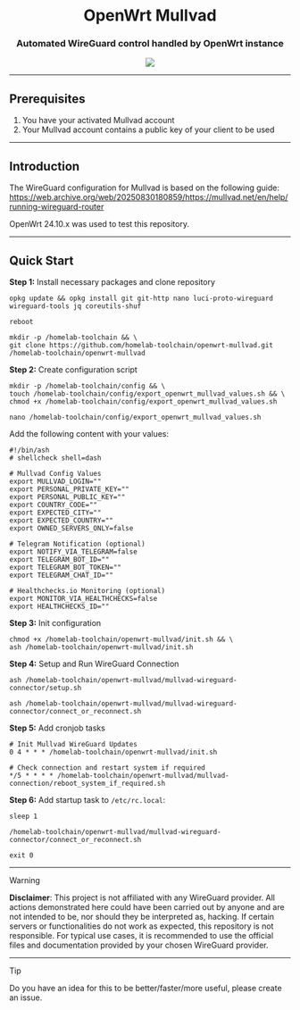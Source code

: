 <h1 align="center">OpenWrt Mullvad</h1>
<h3 align="center">Automated WireGuard control handled by OpenWrt instance</h3>
<p align="center">
<a href="#">
<img src="https://img.shields.io/github/last-commit/homelab-toolchain/openwrt-mullvad?style=for-the-badge"/>
</a>
</p>

---

## Prerequisites

1. You have your activated Mullvad account
2. Your Mullvad account contains a public key of your client to be used

---

## Introduction

The WireGuard configuration for Mullvad is based on the following guide: https://web.archive.org/web/20250830180859/https://mullvad.net/en/help/running-wireguard-router

OpenWrt 24.10.x was used to test this repository.

---

## Quick Start

**Step 1:** Install necessary packages and clone repository
```
opkg update && opkg install git git-http nano luci-proto-wireguard wireguard-tools jq coreutils-shuf
```
```
reboot
```
```
mkdir -p /homelab-toolchain && \
git clone https://github.com/homelab-toolchain/openwrt-mullvad.git /homelab-toolchain/openwrt-mullvad
```

**Step 2:** Create configuration script 
```
mkdir -p /homelab-toolchain/config && \
touch /homelab-toolchain/config/export_openwrt_mullvad_values.sh && \
chmod +x /homelab-toolchain/config/export_openwrt_mullvad_values.sh
```
```
nano /homelab-toolchain/config/export_openwrt_mullvad_values.sh
```
Add the following content with your values:
```
#!/bin/ash
# shellcheck shell=dash

# Mullvad Config Values
export MULLVAD_LOGIN=""
export PERSONAL_PRIVATE_KEY=""
export PERSONAL_PUBLIC_KEY=""
export COUNTRY_CODE=""
export EXPECTED_CITY=""
export EXPECTED_COUNTRY=""
export OWNED_SERVERS_ONLY=false

# Telegram Notification (optional)
export NOTIFY_VIA_TELEGRAM=false
export TELEGRAM_BOT_ID=""
export TELEGRAM_BOT_TOKEN=""
export TELEGRAM_CHAT_ID=""

# Healthchecks.io Monitoring (optional)
export MONITOR_VIA_HEALTHCHECKS=false
export HEALTHCHECKS_ID=""
```

**Step 3:** Init configuration
```
chmod +x /homelab-toolchain/openwrt-mullvad/init.sh && \
ash /homelab-toolchain/openwrt-mullvad/init.sh
```

**Step 4:** Setup and Run WireGuard Connection
```
ash /homelab-toolchain/openwrt-mullvad/mullvad-wireguard-connector/setup.sh
```
```
ash /homelab-toolchain/openwrt-mullvad/mullvad-wireguard-connector/connect_or_reconnect.sh
```

**Step 5:** Add cronjob tasks
```
# Init Mullvad WireGuard Updates
0 4 * * * /homelab-toolchain/openwrt-mullvad/init.sh

# Check connection and restart system if required
*/5 * * * * /homelab-toolchain/openwrt-mullvad/mullvad-connection/reboot_system_if_required.sh
```

**Step 6:** Add startup task to `/etc/rc.local`:
```
sleep 1

/homelab-toolchain/openwrt-mullvad/mullvad-wireguard-connector/connect_or_reconnect.sh

exit 0
```

---

> [!Warning]
> **Disclaimer**: This project is not affiliated with any WireGuard provider. All actions demonstrated here could have 
> been carried out by anyone and are not intended to be, nor should they be interpreted as, hacking. If certain servers 
> or functionalities do not work as expected, this repository is not responsible. For typical use cases, it is 
> recommended to use the official files and documentation provided by your chosen WireGuard provider.

---

> [!Tip]
> Do you have an idea for this to be better/faster/more useful, please create an issue.